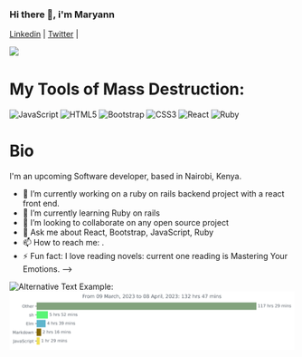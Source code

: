 ### Hi there 👋, i'm Maryann

[Linkedin](https://www.linkedin.com/in/maryann-ruguru-10a5a81b3/) |
[Twitter](https://twitter.com/__Marya) |

<!--<a href="https://app.daily.dev/Marya"><img src="https://api.daily.dev/devcards/451e1ec79d5f4ac88d75102048a530b9.png?r=cgb" width="400" alt="Maryann's Dev Card"/></a>  -->

[![](https://visitcount.itsvg.in/api?id=mary-ruguru&label=Profile%20Views&color=1&icon=7&pretty=false)](https://visitcount.itsvg.in)

# My Tools of Mass Destruction:

![JavaScript](https://img.shields.io/badge/javascript-%23323330.svg?style=for-the-badge&logo=javascript&logoColor=%23F7DF1E) ![HTML5](https://img.shields.io/badge/html5-%23E34F26.svg?style=for-the-badge&logo=html5&logoColor=white)  ![Bootstrap](https://img.shields.io/badge/bootstrap-%23563D7C.svg?style=for-the-badge&logo=bootstrap&logoColor=white) ![CSS3](https://img.shields.io/badge/css3-%231572B6.svg?style=for-the-badge&logo=css3&logoColor=white) ![React](https://img.shields.io/badge/react-%2320232a.svg?style=for-the-badge&logo=react&logoColor=%2361DAFB) ![Ruby](https://img.shields.io/badge/ruby-%23CC342D.svg?style=for-the-badge&logo=ruby&logoColor=white) 


# Bio
I'm an upcoming Software developer, based in Nairobi, Kenya.

- 🔭 I’m currently working on a ruby on rails backend project with a react front end.
- 🌱 I’m currently learning Ruby on rails
- 👯 I’m looking to collaborate on any open source project
- 💬 Ask me about React, Bootstrap, JavaScript, Ruby
- 📫 How to reach me: .
- ⚡ Fun fact: I love reading novels: current one reading is Mastering Your Emotions.
-->


<img
  src="https://github.com/<mary-ruguru>/<repository-name>/blob/<branch-name>/images/stat.svg"
  alt="Alternative Text"
/>
Example:
<img
  src="https://github.com/avinal/avinal/blob/main/images/stat.svg"
  alt="Avinal WakaTime Activity"
/>
